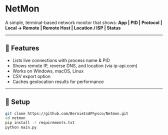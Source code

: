 # NetMon

A simple, terminal-based network monitor that shows:
**App | PID | Protocol | Local → Remote | Remote Host | Location / ISP | Status**

---

## 🧩 Features
- Lists live connections with process name & PID
- Shows remote IP, reverse DNS, and location (via ip-api.com)
- Works on Windows, macOS, Linux
- CSV export option
- Caches geolocation results for performance

---

## 🧰 Setup
```bash
git clone https://github.com/BernieIsAPhysco/Netmon.git
cd netmon
pip install -r requirements.txt
python main.py
